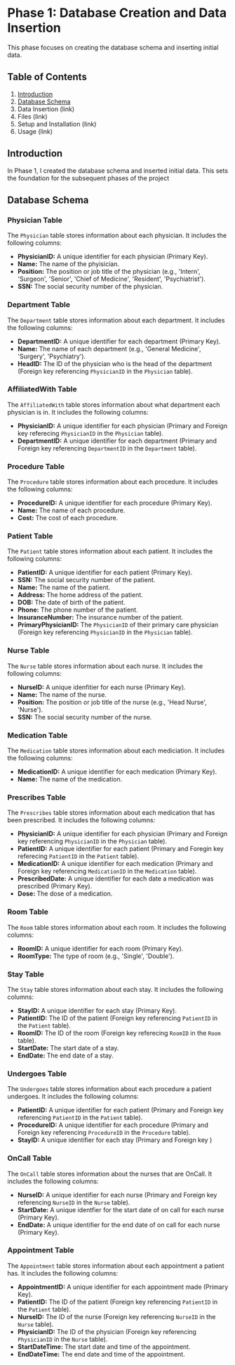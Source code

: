 # Phase 1: Database Creation and Data Insertion

This phase focuses on creating the database schema and inserting initial data.

## Table of Contents
1. [Introduction](https://github.com/SarahDiazZ/Database_Project/tree/main/p1_diaz#introduction)
2. [Database Schema](https://github.com/SarahDiazZ/Database_Project/tree/main/p1_diaz#database-schema)
3. Data Insertion (link)
4. Files (link)
5. Setup and Installation (link)
6. Usage (link)

## Introduction
In Phase 1, I created the database schema and inserted initial data. This sets the foundation for the subsequent phases of the project

## Database Schema
### Physician Table
The `Physician` table stores information about each physician. It includes the following columns:
* **PhysicianID:** A unique identifier for each physician (Primary Key).
* **Name:** The name of the phyisician. 
* **Position:** The position or job title of the physician (e.g., 'Intern', 'Surgeon', 'Senior', 'Chief of Medicine', 'Resident', 'Psychiatrist').
* **SSN:** The social security number of the physician.

### Department Table
The `Department` table stores information about each department. It includes the following columns:
* **DepartmentID:** A unique identifier for each department (Primary Key).
* **Name:** The name of each department (e.g., 'General Medicine', 'Surgery', 'Psychiatry').
* **HeadID:** The ID of the physician who is the head of the department (Foreign key referencing `PhysicianID` in the `Physician` table).

### AffiliatedWith Table
The `AffiliatedWith` table stores information about what department each physician is in. It includes the following columns:
* **PhysicianID:** A unique identifier for each physician (Primary and Foreign key referecing `PhysicianID` in the `Physician` table).
* **DepartmentID:** A unique identifier for each department (Primary and Foreign key referencing `DepartmentID` in the `Department` table).

### Procedure Table
The `Procedure` table stores information about each procedure. It includes the following columns:
* **ProcedureID:** A unique identifier for each procedure (Primary Key).
* **Name:** The name of each procedure.
* **Cost:** The cost of each procedure. 

### Patient Table
The `Patient` table stores information about each patient. It includes the following columns:
* **PatientID:** A unique identifier for each patient (Primary Key).
* **SSN:** The social security number of the patient.
* **Name:** The name of the patient.
* **Address:** The home address of the patient.
* **DOB:** The date of birth of the patient.
* **Phone:** The phone number of the patient.
* **InsuranceNumber:** The insurance number of the patient.
* **PrimaryPhysicianID:** The `PhysicianID` of their primary care physician (Foreign key referencing `PhysicianID` in the `Physician` table). 

### Nurse Table
The `Nurse` table stores information about each nurse. It includes the following columns:
* **NurseID:** A unique idenfitier for each nurse (Primary Key).
* **Name:** The name of the nurse.
* **Position:** The position or job title of the nurse (e.g., 'Head Nurse', 'Nurse').
* **SSN:** The social security number of the nurse.

### Medication Table
The `Medication` table stores information about each mediciation. It includes the following columns:
* **MedicationID:** A unique identifier for each medication (Primary Key).
* **Name:** The name of the medication.

### Prescribes Table
The `Prescribes` table stores information about each medication that has been prescribed. It includes the following columns:
* **PhysicianID:** A unique identifier for each physician (Primary and Foreign key referencing `PhysicianID` in the `Physician` table).
* **PatientID:** A unique identifier for each patient (Primary and Foregin key referecing `PatientID` in the `Patient` table).
* **MedicationID:** A unique identifier for each medication (Primary and Foreign key referencing `MedicationID` in the `Medication` table).
* **PrescribedDate:** A unique identifier for each date a medication was prescribed (Primary Key).
* **Dose:** The dose of a medication.

### Room Table
The `Room` table stores information about each room. It includes the following columns:
* **RoomID:** A unique identifier for each room (Primary Key).
* **RoomType:** The type of room (e.g., 'Single', 'Double').

### Stay Table
The `Stay` table stores information about each stay. It includes the following columns:
* **StayID:** A unique identifier for each stay (Primary Key).
* **PatientID:** The ID of the patient (Foreign key referencing `PatientID` in the `Patient` table).
* **RoomID:** The ID of the room (Foreign key referecing `RoomID` in the `Room` table).
* **StartDate:** The start date of a stay.
* **EndDate:** The end date of a stay.

### Undergoes Table
The `Undergoes` table stores information about each procedure a patient undergoes. It includes the following columns:
* **PatientID:** A unique identifier for each patient (Primary and Foreign key referencing `PatientID` in the `Patient` table).
* **ProcedureID:** A unique identifier for each procedure (Primary and Foreign key referencing `ProcedureID` in the `Procedure` table).
* **StayID:** A unique identifier for each stay (Primary and Foreign key )

### OnCall Table
The `OnCall` table stores information about the nurses that are OnCall. It includes the following columns:
* **NurseID:** A unique identifier for each nurse (Primary and Foreign key referencing `NurseID` in the `Nurse` table).
* **StartDate:** A unique identfier for the start date of on call for each nurse (Primary Key).
* **EndDate:** A unique identifier for the end date of on call for each nurse (Primary Key).

### Appointment Table
The `Appointment` table stores information about each appointment a patient has. It includes the following columns:
* **AppointmentID:** A unique identifier for each appointment made (Primary Key).
* **PatientID:** The ID of the patient (Foreign key referencing `PatientID` in the `Patient` table).
* **NurseID:** The ID of the nurse (Foreign key referencing `NurseID` in the `Nurse` table).
* **PhysicianID:** The ID of the physician (Foreign key referencing `PhysicianID` in the `Nurse` table).
* **StartDateTime:** The start date and time of the appointment.
* **EndDateTime:** The end date and time of the appointment.